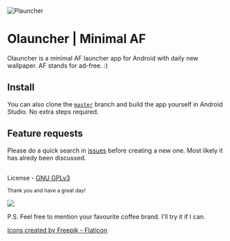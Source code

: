![Plauncher](https://repository-images.githubusercontent.com/278638069/db0acb80-661b-11eb-803e-926cae5dccb4)


# Olauncher | Minimal AF
Olauncher is a minimal AF launcher app for Android with daily new wallpaper. AF stands for ad-free. :)

## Install

You can also clone the [`master`](https://github.com/uday-sudo/olauncher/tree/master) branch and build the app yourself in Android Studio. No extra steps required.

## Feature requests
Please do a quick search in [issues](https://github.com/uday-sudo/Olauncher/issues) before creating a new one. Most likely it has alredy been discussed.

##

License - [GNU GPLv3](https://www.gnu.org/licenses/gpl-3.0.en.html)


<small>Thank you and have a great day!</small>

<a href="https://www.buymeacoffee.com/uday101"><img src="https://img.buymeacoffee.com/button-api/?text=Buy me a coffee&emoji=&slug=uday101&button_colour=FFDD00&font_colour=000000&font_family=Cookie&outline_colour=000000&coffee_colour=ffffff" /></a>

P.S. Feel free to mention your favourite coffee brand. I'll try it if I can.


<a href="https://www.flaticon.com/free-icons/music" title="Android icons">Icons created by Freepik - Flaticon</a>